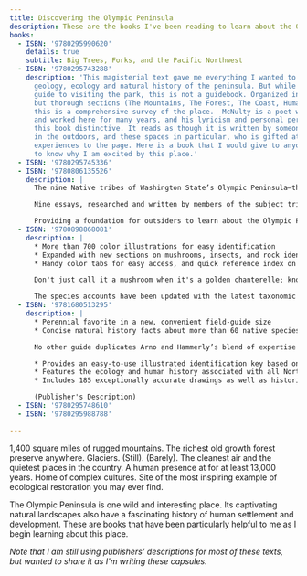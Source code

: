 ```yaml
---
title: Discovering the Olympic Peninsula
description: These are the books I've been reading to learn about the Olympic Peninsula.
books:
  - ISBN: '9780295990620'
    details: true
    subtitle: Big Trees, Forks, and the Pacific Northwest
  - ISBN: '9780295743288'
    description: 'This magisterial text gave me everything I wanted to know about the
      geology, ecology and natural history of the peninsula. But while there is a brief
      guide to visiting the park, this is not a guidebook. Organized into four broad
      but thorough sections (The Mountains, The Forest, The Coast, Humans and the Landscape),
      this is a comprehensive survey of the place.  McNulty is a poet who has lived
      and worked here for many years, and his lyricism and personal perspective make
      this book distinctive. It reads as though it is written by someone who loves being
      in the outdoors, and these spaces in particular, who is gifted at bringing those
      experiences to the page. Here is a book that I would give to anyone who wanted
      to know why I am excited by this place.'
  - ISBN: '9780295745336'
  - ISBN: '9780806135526'
    description: |
      The nine Native tribes of Washington State’s Olympic Peninsula—the Hoh, Skokomish, Squaxin Island, Lower Elwha Klallam, Jamestown S’Klallam, Port Gamble S’Klallam, Quinault, Quileute, and Makah—share complex histories of trade, religion, warfare, and kinship, as well as reverence for the teaching of elders. However, each indigenous nation’s relationship to the Olympic Peninsula is unique. Native Peoples of the Olympic Peninsula: Who We Are traces the nine tribes’ common history and each tribe’s individual story. This second edition is updated to include new developments since the volume’s initial publication—especially the removal of the Elwha River dams—thus reflecting the ever-changing environment for the Native peoples of the Olympic Peninsula.

      Nine essays, researched and written by members of the subject tribes, cover cultural history, contemporary affairs, heritage programs, and tourism information. Edited by anthropologist Jacilee Wray, who also provides the book’s introduction, this collection relates the Native peoples’ history in their own words and addresses each tribe’s current cultural and political issues, from the establishment of community centers to mass canoe journeys. The volume’s updated content expands its findings to new audiences. More than 70 photographs and other illustrations, many of which are new to this edition, give further insight into the unique legacy of these groups, moving beyond popular romanticized views of American Indians to portray their lived experiences.

      Providing a foundation for outsiders to learn about the Olympic Peninsula tribes’ unique history with one another and their land, this volume demonstrates a cross-tribal commitment to education, adaptation, and cultural preservation. Furthering these goals, this updated edition offers fresh understanding of Native peoples often seen from an outside perspective only. (Publisher's Description)
  - ISBN: '9780898868081'
    description: |
      * More than 700 color illustrations for easy identification
      * Expanded with new sections on mushrooms, insects, and rock identification
      * Handy color tabs for easy access, and quick reference index on back cover

      Don't just call it a mushroom when it's a golden chanterelle; know your screech owl from your saw-whet owl; distinguish a monarch butterfly from a painted lady -- all with the help of this comprehensive guide to the common plants and animals of the Cascade and Olympic Mountains.

      The species accounts have been updated with the latest taxonomic changes and, as before, include common name, scientific name, and description of important features, habitat, and geographic range. (Publisher's Description)
  - ISBN: '9781680513295'
    description: |
      * Perennial favorite in a new, convenient field-guide size
      * Concise natural history facts about more than 60 native species

      No other guide duplicates Arno and Hammerly’s blend of expertise and visual artistry. Covering Washington, Oregon, Idaho, Wyoming, Montana, and north into Canada, they identify and illustrate more than 60 species of indigenous Northwestern trees by characteristic shape, size, needles or leaves, and cones or seeds. This essential guide:

      * Provides an easy-to-use illustrated identification key based on the most reliable and non-technical features of each species
      * Features the ecology and human history associated with all Northwest trees
      * Includes 185 exceptionally accurate drawings as well as historical photos that bring these trees to life

      (Publisher's Description)
  - ISBN: '9780295748610'
  - ISBN: '9780295988788'

---
```

1,400 square miles of rugged mountains. The richest old growth forest preserve anywhere. Glaciers. (Still). (Barely). The cleanest air and the quietest places in the country. A human presence at for at least 13,000 years. Home of complex cultures. Site of the most inspiring example of ecological restoration you may ever find. 

The Olympic Peninsula is one wild and interesting place. Its captivating natural landscapes also have a fascinating history of human settlement and development. These are books that have been particularly helpful to me as I begin learning about this place.

*Note that I am still using publishers' descriptions for most of these texts, but wanted to share it as I'm writing these capsules.*